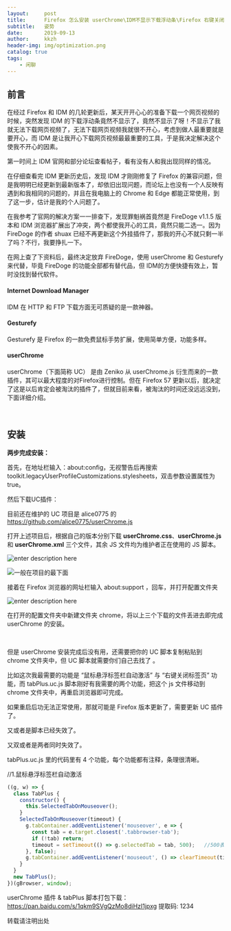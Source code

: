 ```yaml
---
layout:     post
title:      Firefox 怎么安装 userChrome\IDM不显示下载浮动条\Firefox 右键关闭标签页
subtitle:   姿势
date:       2019-09-13
author:     kkzh
header-img: img/optimization.png
catalog: true
tags:
    - 闲聊
---
```



## 前言

在经过 Firefox 和 IDM 的几轮更新后，某天开开心心的准备下载一个网页视频的时候，突然发现 IDM 的下载浮动条竟然不显示了，竟然不显示了呀！不显示了我就无法下载网页视频了，无法下载网页视频我就很不开心，考虑到做人最重要就是要开心，而 IDM 是让我开心下载网页视频最最重要的工具，于是我决定解决这个使我不开心的因素。

第一时间上 IDM 官网和部分论坛查看帖子，看有没有人和我出现同样的情况。

在仔细查看完 IDM 更新历史后，发现 IDM 才刚刚修复了 Firefox 的兼容问题，但是我明明已经更新到最新版本了，却依旧出现问题，而论坛上也没有一个人反映有遇到和我相同的问题的，并且在我电脑上的 Chrome 和 Edge 都能正常使用，到了这一步，估计是我的个人问题了。

在我参考了官网的解决方案一一排查下，发现罪魁祸首竟然是 FireDoge v1.1.5 版本和 IDM 浏览器扩展出了冲突，两个都使我开心的工具，竟然只能二选一。因为 FireDoge 的作者 shuax 已经不再更新这个外挂插件了，那我的开心不就只剩一半了吗？不行，我要挣扎一下。

在网上查了下资料后，最终决定放弃 FireDoge，使用 userChrome 和 Gesturefy 来代替，毕竟  FireDoge 的功能全部都有替代品，但 IDM的方便快捷有效上，暂时没找到替代软件。

#### Internet Download Manager

 IDM 在 HTTP 和 FTP 下载方面无可质疑的是一款神器。

#### Gesturefy

Gesturefy 是 Firefox 的一款免费鼠标手势扩展，使用简单方便，功能多样。

#### userChrome

userChrome（下面简称 UC） 是由 Zeniko 从 userChrome.js 衍生而来的一款插件，其可以最大程度的对Firefox进行控制。但在 Firefox 57 更新以后，就决定了这是以后肯定会被淘汰的插件了，但就目前来看，被淘汰的时间还没远远没到，下面详细介绍。

<br>

## 安装

**两步完成安装：**

首先，在地址栏输入：about:config，无视警告后再搜索 toolkit.legacyUserProfileCustomizations.stylesheets，双击参数设置属性为 true。

然后下载UC插件：

目前还在维护的 UC 项目是 alice0775 的
https://github.com/alice0775/userChrome.js

打开上述项目后，根据自己的版本分别下载 **userChrome.css**、**userChrome.js** 和 **userChrome.xml** 三个文件，其余 JS 文件均为维护者正在使用的 JS 脚本。

![enter description here](https://pic.superbed.cn/item/5d7b3843451253d178ab6f55.jpg)

![一般在项目的最下面](https://pic.superbed.cn/item/5d788f03451253d1785b1620.jpg)

接着在 Firefox 浏览器的网址栏输入 about:support ，回车，并打开配置文件夹

![enter description here](https://pic.superbed.cn/item/5d789016451253d1785b3511.jpg)

在打开的配置文件夹中新建文件夹 chrome，将以上三个下载的文件丢进去即完成 userChrome 的安装。

<br>

但是 userChrome 安装完成后没有用，还需要把你的 UC 脚本复制粘贴到 chrome 文件夹中，但 UC 脚本就需要你们自己去找了 。

比如这次我最需要的功能是 “鼠标悬浮标签栏自动激活” 与 “右键关闭标签页” 功能，而 tabPlus.uc.js 脚本刚好有我需要的两个功能，把这个 js 文件移动到 chrome 文件夹中，再重启浏览器即可完成。

如果重启后功无法正常使用，那就可能是 Firefox 版本更新了，需要更新 UC 插件了。

又或者是脚本已经失效了。

又双或者是两者同时失效了。

 tabPlus.uc.js 里的代码里有 4 个功能，每个功能都有注释，条理很清晰。

//1.鼠标悬浮标签栏自动激活



``` javascript
((g, w) => {
  class TabPlus {
    constructor() {
      this.SelectedTabOnMouseover();
    }
    SelectedTabOnMouseover(timeout) {
      g.tabContainer.addEventListener('mouseover', e => {
        const tab = e.target.closest('.tabbrowser-tab');
        if (!tab) return;
        timeout = setTimeout(() => g.selectedTab = tab, 500);	//500表示鼠标悬浮标签多长时间后激活，以毫秒为单位
      }, false);
      g.tabContainer.addEventListener('mouseout', () => clearTimeout(timeout), false);
    }
  }
  new TabPlus();
})(gBrowser, window);
```


userChrome 插件 & tabPlus 脚本打包下载： https://pan.baidu.com/s/1qkm9SVgQzMo8diHzI1jpxg 提取码: 1234 


转载请注明出处